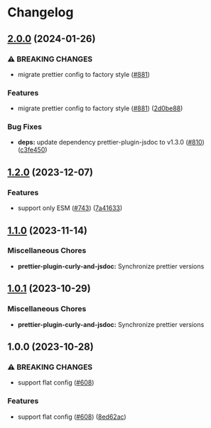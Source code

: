 # Changelog

## [2.0.0](https://github.com/re-taro/fmt/compare/prettier-plugin-curly-and-jsdoc-v1.2.0...prettier-plugin-curly-and-jsdoc-v2.0.0) (2024-01-26)


### ⚠ BREAKING CHANGES

* migrate prettier config to factory style ([#881](https://github.com/re-taro/fmt/issues/881))

### Features

* migrate prettier config to factory style ([#881](https://github.com/re-taro/fmt/issues/881)) ([2d0be88](https://github.com/re-taro/fmt/commit/2d0be8895a93767d5fbad5064287a872fac988f7))


### Bug Fixes

* **deps:** update dependency prettier-plugin-jsdoc to v1.3.0 ([#810](https://github.com/re-taro/fmt/issues/810)) ([c3fe450](https://github.com/re-taro/fmt/commit/c3fe4505e2cd5f9942f290b4a54d98f062cfc28c))

## [1.2.0](https://github.com/re-taro/fmt/compare/prettier-plugin-curly-and-jsdoc-v1.1.0...prettier-plugin-curly-and-jsdoc-v1.2.0) (2023-12-07)

### Features

- support only ESM ([#743](https://github.com/re-taro/fmt/issues/743)) ([7a41633](https://github.com/re-taro/fmt/commit/7a416336c625034e4281a478ab2cc0a8e85da46f))

## [1.1.0](https://github.com/re-taro/fmt/compare/prettier-plugin-curly-and-jsdoc-v1.0.1...prettier-plugin-curly-and-jsdoc-v1.1.0) (2023-11-14)

### Miscellaneous Chores

- **prettier-plugin-curly-and-jsdoc:** Synchronize prettier versions

## [1.0.1](https://github.com/re-taro/fmt/compare/prettier-plugin-curly-and-jsdoc-v1.0.0...prettier-plugin-curly-and-jsdoc-v1.0.1) (2023-10-29)

### Miscellaneous Chores

- **prettier-plugin-curly-and-jsdoc:** Synchronize prettier versions

## 1.0.0 (2023-10-28)

### ⚠ BREAKING CHANGES

- support flat config ([#608](https://github.com/re-taro/fmt/issues/608))

### Features

- support flat config ([#608](https://github.com/re-taro/fmt/issues/608)) ([8ed62ac](https://github.com/re-taro/fmt/commit/8ed62acbaa5018633fc57a361654c2803ca89ef7))
